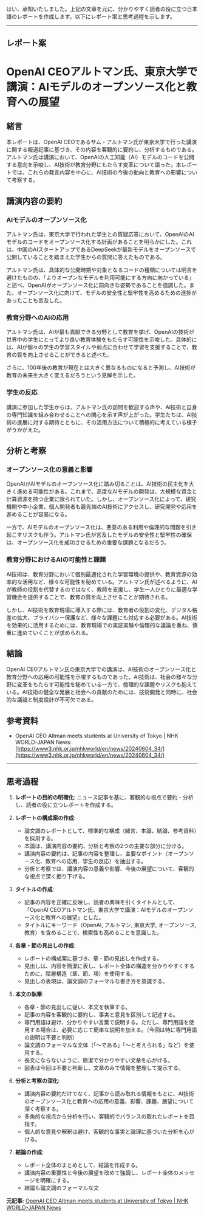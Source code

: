 はい、承知いたしました。上記の文章を元に、分かりやすく読者の役に立つ日本語のレポートを作成します。以下にレポート案と思考過程を示します。

---
## レポート案

# OpenAI CEOアルトマン氏、東京大学で講演：AIモデルのオープンソース化と教育への展望

## 緒言

本レポートは、OpenAI CEOであるサム・アルトマン氏が東京大学で行った講演に関する報道記事に基づき、その内容を客観的に要約し、分析するものである。アルトマン氏は講演において、OpenAIの人工知能（AI）モデルのコードを公開する意向を示唆し、AI技術が教育分野にもたらす変革について語った。本レポートでは、これらの発言内容を中心に、AI技術の今後の動向と教育への影響について考察する。

## 講演内容の要約

### AIモデルのオープンソース化

アルトマン氏は、東京大学で行われた学生との質疑応答において、OpenAIのAIモデルのコードをオープンソース化する計画があることを明らかにした。これは、中国のAIスタートアップであるDeepSeekが最新モデルをオープンソースで公開していることを踏まえた学生からの質問に答えたものである。

アルトマン氏は、具体的な公開時期や対象となるコードの種類については明言を避けたものの、「よりオープンなモデルを利用可能にする方向に向かっている」と述べ、OpenAIがオープンソース化に前向きな姿勢であることを強調した。また、オープンソース化に向けて、モデルの安全性と堅牢性を高めるための進捗があったことも言及した。

### 教育分野へのAIの応用

アルトマン氏は、AIが最も貢献できる分野として教育を挙げ、OpenAIの技術が世界中の学生にとってより良い教育体験をもたらす可能性を示唆した。具体的には、AIが個々の学生の学習スタイルや弱点に合わせて学習を支援することで、教育の質を向上させることができると述べた。

さらに、100年後の教育が現在とは大きく異なるものになると予測し、AI技術が教育の未来を大きく変えるだろうという見解を示した。

### 学生の反応

講演に参加した学生からは、アルトマン氏の訪問を歓迎する声や、AI技術と自身の専門知識を組み合わせることへの関心を示す声が上がった。学生たちは、AI技術の進展に対する期待とともに、その活用方法について積極的に考えている様子がうかがえた。

## 分析と考察

### オープンソース化の意義と影響

OpenAIがAIモデルのオープンソース化に踏み切ることは、AI技術の民主化を大きく進める可能性がある。これまで、高度なAIモデルの開発は、大規模な資金と計算資源を持つ企業に限られていた。しかし、オープンソース化によって、研究機関や中小企業、個人開発者も最先端のAI技術にアクセスし、研究開発や応用を進めることが容易になる。

一方で、AIモデルのオープンソース化は、悪意のある利用や倫理的な問題を引き起こすリスクも伴う。アルトマン氏が言及したモデルの安全性と堅牢性の確保は、オープンソース化を成功させるための重要な課題となるだろう。

### 教育分野におけるAIの可能性と課題

AI技術は、教育分野において個別最適化された学習環境の提供や、教育資源の効率的な活用など、様々な可能性を秘めている。アルトマン氏が述べるように、AIが教師の役割を代替するのではなく、教師を支援し、学生一人ひとりに最適な学習機会を提供することで、教育の質を向上させることが期待される。

しかし、AI技術を教育現場に導入する際には、教育者の役割の変化、デジタル格差の拡大、プライバシー保護など、様々な課題にも対応する必要がある。AI技術を効果的に活用するためには、教育現場での実証実験や倫理的な議論を重ね、慎重に進めていくことが求められる。

## 結論

OpenAI CEOアルトマン氏の東京大学での講演は、AI技術のオープンソース化と教育分野への応用の可能性を示唆するものであった。AI技術は、社会の様々な分野に変革をもたらす可能性を秘めている一方で、倫理的な課題やリスクも抱えている。AI技術の健全な発展と社会への貢献のためには、技術開発と同時に、社会的な議論と制度設計が不可欠である。

## 参考資料

* OpenAI CEO Altman meets students at University of Tokyo | NHK WORLD-JAPAN News: [https://www3.nhk.or.jp/nhkworld/en/news/20240604_34/](https://www3.nhk.or.jp/nhkworld/en/news/20240604_34/)

---

## 思考過程

1. **レポートの目的の明確化**: ニュース記事を基に、客観的な視点で要約・分析し、読者の役に立つレポートを作成する。

2. **レポートの構成案の作成**:
    - 論文調のレポートとして、標準的な構成（緒言、本論、結論、参考資料）を採用する。
    - 本論は、講演内容の要約、分析と考察の2つの主要な部分に分ける。
    - 講演内容の要約は、記事の内容を整理し、主要なポイント（オープンソース化、教育への応用、学生の反応）を抽出する。
    - 分析と考察では、講演内容の意義や影響、今後の展望について、客観的な視点で深く掘り下げる。

3. **タイトルの作成**:
    - 記事の内容を正確に反映し、読者の興味を引くタイトルとして、「OpenAI CEOアルトマン氏、東京大学で講演：AIモデルのオープンソース化と教育への展望」とした。
    - タイトルにキーワード（OpenAI, アルトマン, 東京大学, オープンソース, 教育）を含めることで、検索性も高めることを意識した。

4. **各章・節の見出しの作成**:
    - レポートの構成案に基づき、章・節の見出しを作成する。
    - 見出しは、内容を簡潔に表し、レポート全体の構造を分かりやすくするために、階層構造（章、節、項）を使用する。
    - 見出しの表現は、論文調のフォーマルな書き方を意識する。

5. **本文の執筆**:
    - 各章・節の見出しに従い、本文を執筆する。
    - 記事の内容を客観的に要約し、事実と意見を区別して記述する。
    - 専門用語は避け、分かりやすい言葉で説明する。ただし、専門用語を使用する場合は、必要に応じて簡単な説明を加える。（今回は特に専門用語の説明は不要と判断）
    - 論文調のフォーマルな文体（「〜である」「〜と考えられる」など）を使用する。
    - 長文にならないように、簡潔で分かりやすい文章を心がける。
    - 図表は今回は不要と判断し、文章のみで情報を整理して提示する。

6. **分析と考察の深化**:
    - 講演内容の要約だけでなく、記事から読み取れる情報をもとに、AI技術のオープンソース化と教育への応用の意義、影響、課題、展望について深く考察する。
    - 多角的な視点から分析を行い、客観的でバランスの取れたレポートを目指す。
    - 個人的な意見や解釈は避け、客観的な事実と論理に基づいた分析を心がける。

7. **結論の作成**:
    - レポート全体のまとめとして、結論を作成する。
    - 講演内容の重要性と今後の展望を改めて強調し、レポート全体のメッセージを明確にする。
    - 結論も論文調のフォーマルな文

**元記事:** [OpenAI CEO Altman meets students at University of Tokyo | NHK WORLD-JAPAN News](https://www3.nhk.or.jp/nhkworld/en/news/20250203_14/)